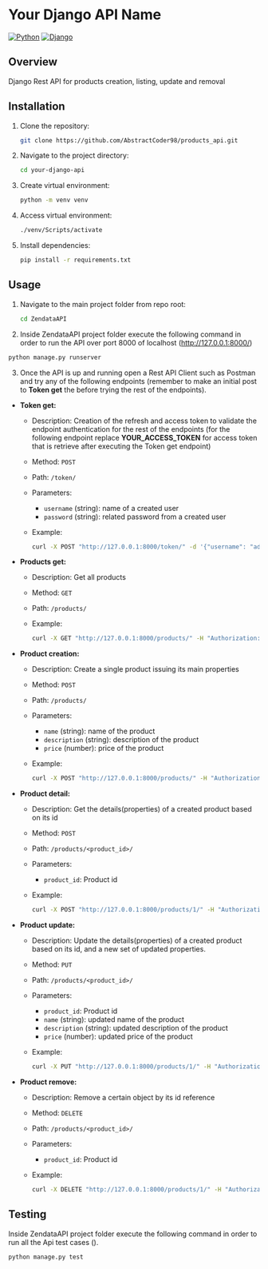 # Your Django API Name

[![Python](https://img.shields.io/badge/python-3.11%2B-blue)](https://www.python.org/downloads/)
[![Django](https://img.shields.io/badge/django-5.0%2B-blue)](https://docs.djangoproject.com/en/5.0/releases/5.0/)

## Overview

Django Rest API for products creation, listing, update and removal

## Installation

1. Clone the repository:

    ```bash
    git clone https://github.com/AbstractCoder98/products_api.git
    ```

2. Navigate to the project directory:

    ```bash
    cd your-django-api
    ```

3. Create virtual environment:

    ```bash
    python -m venv venv
    ```

3. Access virtual environment:

    ```bash
    ./venv/Scripts/activate
    ```

4. Install dependencies:

    ```bash
    pip install -r requirements.txt
    ```

## Usage

1. Navigate to the main project folder from repo root:

    ```bash
    cd ZendataAPI
    ```

2. Inside ZendataAPI project folder execute the following command in order to run the API over port 8000 of localhost (http://127.0.0.1:8000/)

```bash
python manage.py runserver
```

3. Once the API is up and running open a Rest API Client such as Postman and try any of the following endpoints (remember to make an initial post to **Token get** the before trying the rest of the endpoints).

- **Token get:**
  - Description: Creation of the refresh and access token to validate the endpoint authentication for the rest of the endpoints (for the following endpoint replace **YOUR_ACCESS_TOKEN** for access token that is retrieve after executing the Token get endpoint)
  - Method: `POST`
  - Path: `/token/`
  - Parameters:
    - `username` (string): name of a created user
    - `password` (string): related password from a created user
  - Example:

    ```bash
    curl -X POST "http://127.0.0.1:8000/token/" -d '{"username": "admin", "password": "123"}'
    ```

- **Products get:**
  - Description: Get all products
  - Method: `GET`
  - Path: `/products/`
  - Example:

    ```bash
    curl -X GET "http://127.0.0.1:8000/products/" -H "Authorization: Bearer YOUR_ACCESS_TOKEN"
    ```

- **Product creation:**
  - Description: Create a single product issuing its main properties
  - Method: `POST`
  - Path: `/products/`
  - Parameters:
    - `name` (string): name of the product
    - `description` (string): description of the product
    - `price` (number): price of the product
  - Example:

    ```bash
    curl -X POST "http://127.0.0.1:8000/products/" -H "Authorization: Bearer YOUR_ACCESS_TOKEN" -d '{"name": "Beef Steak", "description": "Meat", "price": 15.50}'
    ```

- **Product detail:**
  - Description: Get the details(properties) of a created product based on its id
  - Method: `POST`
  - Path: `/products/<product_id>/`
  - Parameters:
    - `product_id`: Product id
  - Example:

    ```bash
    curl -X POST "http://127.0.0.1:8000/products/1/" -H "Authorization: Bearer YOUR_ACCESS_TOKEN"
    ```

- **Product update:**
  - Description: Update the details(properties) of a created product based on its id, and a new set of updated properties.
  - Method: `PUT`
  - Path: `/products/<product_id>/`
  - Parameters:
    - `product_id`: Product id
    - `name` (string): updated name of the product
    - `description` (string): updated description of the product
    - `price` (number): updated price of the product
  - Example:

    ```bash
    curl -X PUT "http://127.0.0.1:8000/products/1/" -H "Authorization: Bearer YOUR_ACCESS_TOKEN" -d '{"name": "Beef Steak", "description": "Meat", "price": 15.50}'
    ```

- **Product remove:**
  - Description: Remove a certain object by its id reference
  - Method: `DELETE`
  - Path: `/products/<product_id>/`
  - Parameters:
    - `product_id`: Product id
  - Example:

    ```bash
    curl -X DELETE "http://127.0.0.1:8000/products/1/" -H "Authorization: Bearer YOUR_ACCESS_TOKEN"
    ```

## Testing

Inside ZendataAPI project folder execute the following command in order to run all the Api test cases ().

```bash
python manage.py test
```